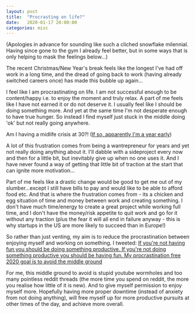 ```yaml
---
layout: post
title:  "Procrasting on life?"
date:   2020-01-17 20:00:00
categories: misc
---
```


(Apologies in advance for sounding like such a cliched snowflake milennial. Having since gone to the gym I already feel better, but in some ways that is only helping to mask the feelings below...)

The recent Christmas/New Year's break feels like the longest I've had off work in a long time, and the dread of going back to work (having already switched careers once) has made this bubble up again...

I feel like I am procrastinating on life. I am not successful enough to be content/happy i.e. to enjoy the moment and truly relax. A part of me feels like I have not earned it or do not deserve it. I usually feel like I should be doing something more. And yet at the same time I'm not desperate enough to have true hunger. So instead I find myself just stuck in the middle doing 'ok' but not really going anywhere.

Am I having a midlife crisis at 30?! ([If so, apparently I'm a year early](https://www.theguardian.com/commentisfree/2019/dec/31/the-millennials-at-31-welcome-to-the-age-of-misery))

A lot of this frustration comes from being a wantrepreneur for years and yet not really doing anything about it. I'll dabble with a sideproject every now and then for a little bit, but inevitably give up when no one uses it. And I have never found a way of getting that little bit of traction at the start that can ignite more motivation...

Part of me feels like a drastic change would be good to get me out of my slumber...except I still have bills to pay and would like to be able to afford food etc. And that is where the frustration comes from - its a chicken and egg situation of time and money between work and creating something. I don't have much time/energy to create a great project while working full time, and I don't have the money/risk appetite to quit work and go for it without any traction (plus the fear it will all end in failure anyway - this is why startups in the US are more likely to succeed than in Europe!)  

So rather than just venting, my aim is to reduce the procrastination between enjoying myself and working on something.
I tweeted:
[If you're not having fun you should be doing something productive. If you're not doing something productive you should be having fun.
My procrastination free 2020 goal is to avoid the middle ground](https://twitter.com/HolfolioBen/status/1213452673355321344)

For me, this middle ground to avoid is stupid youtube wormholes and too many pointless reddit threads (the more time you spend on reddit, the more you realise how little of it is new). And to give myself permission to enjoy myself more. Hopefully having more proper downtime (instead of anxiety from not doing anything), will free myself up for more productive pursuits at other times of the day, and achieve more overall.